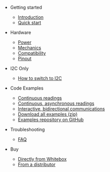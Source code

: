 * Getting started
  * [Introduction](/)
  * [<i class="fas fa-angle-double-right"></i> Quick start](quickstart.md)

* Hardware
  * [<i class="fas fa-bolt"></i> Power](power.md)
  * [<i class="fas fa-ruler-combined"></i> Mechanics](mechanics.md)
  * [<i class="fas fa-puzzle-piece"></i> Compatibility](compatibility.md)
  * [<i class="fas fa-microchip"></i> Pinout](pinout.md)

* I2C Only
  * [<i class="fas fa-code-branch"></i> How to switch to I2C](protocols.md)

* Code Examples
  * [<i class="fas fa-code-branch"></i> Continuous readings](continuous-example.md)
  * [<i class="fas fa-code-branch"></i> Continuous, asynchronous readings](asynchronous-example.md)
  * [<i class="fas fa-code-branch"></i> Interactive, bidirectional communications](interactive-example.md)
  * [<i class="fas fa-download"></i> Download all examples (zip)](https://github.com/whitebox-labs/tentacle-examples/archive/master.zip)
  * [<i class="fas fa-github"></i> Examples repository on GitHub](https://github.com/whitebox-labs/tentacle-examples)


* Troubleshooting
  * [<i class="fas fa-question-circle"></i> FAQ](faq.md)

* Buy
  * [<i class="fas fa-shopping-cart"></i> Directly from Whitebox](https://www.whiteboxes.ch/shop/t2-mini-mk2/)
  * [From a distributor](https://www.whiteboxes.ch/distributors)
